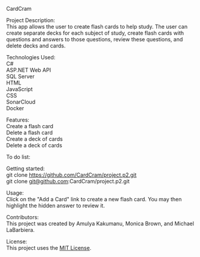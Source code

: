 CardCram

Project Description:<br>
This app allows the user to create flash cards to help study. The user can create separate decks for each subject of study, create flash cards with questions and answers to those questions, review these questions, and delete decks and cards.

Technologies Used:<br>
C#<br>
ASP.NET Web API<br>
SQL Server<br>
HTML<br>
JavaScript<br>
CSS<br>
SonarCloud<br>
Docker

Features:<br>
Create a flash card<br>
Delete a flash card<br>
Create a deck of cards<br>
Delete a deck of cards

To do list:

Getting started:<br>
git clone https://github.com/CardCram/project.p2.git<br>
git clone git@github.com:CardCram/project.p2.git

Usage:<br>
Click on the "Add a Card" link to create a new flash card. You may then highlight the hidden answer to review it.

Contributors:<br>
This project was created by Amulya Kakumanu, Monica Brown, and Michael LaBarbiera.

License:<br>
This project uses the <a href="https://choosealicense.com/licenses/mit/">MIT License</a>.